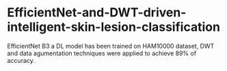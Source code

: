 # EfficientNet-and-DWT-driven-intelligent-skin-lesion-classification
EfficientNet B3 a DL model has been trained on HAM10000 dataset, DWT and data agumentation techniques were applied to achieve 89% of accuracy.
